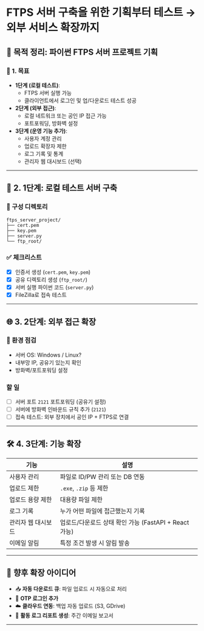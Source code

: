 # FTPS 서버 구축을 위한 기획부터 테스트 → 외부 서비스 확장까지

## 🎯 목적 정리: 파이썬 FTPS 서버 프로젝트 기획

### 🧩 1. **목표**

- **1단계 (로컬 테스트)**:
  - FTPS 서버 실행 가능
  - 클라이언트에서 로그인 및 업/다운로드 테스트 성공
- **2단계 (외부 접근)**:
  - 로컬 네트워크 또는 공인 IP 접근 가능
  - 포트포워딩, 방화벽 설정
- **3단계 (운영 기능 추가)**:
  - 사용자 계정 관리
  - 업로드 확장자 제한
  - 로그 기록 및 통계
  - 관리자 웹 대시보드 (선택)

---

## 🧪 2. **1단계: 로컬 테스트 서버 구축**

### 📂 구성 디렉토리

```
ftps_server_project/
├── cert.pem
├── key.pem
├── server.py
└── ftp_root/
```

### ✅ 체크리스트

- [x] 인증서 생성 (`cert.pem`, `key.pem`)
- [x] 공유 디렉토리 생성 (`ftp_root/`)
- [x] 서버 실행 파이썬 코드 (`server.py`)
- [x] FileZilla로 접속 테스트

---

## 🌐 3. **2단계: 외부 접근 확장**

### 📌 환경 점검

- 서버 OS: Windows / Linux?
- 내부망 IP, 공유기 있는지 확인
- 방화벽/포트포워딩 설정

### 할 일

- [ ] 서버 포트 `2121` 포트포워딩 (공유기 설정)
- [ ] 서버에 방화벽 인바운드 규칙 추가 (`2121`)
- [ ] 접속 테스트: 외부 장치에서 공인 IP + FTPS로 연결

---

## 🛠 4. **3단계: 기능 확장**

| 기능               | 설명                                                  |
| ------------------ | ----------------------------------------------------- |
| 사용자 관리        | 파일로 ID/PW 관리 또는 DB 연동                        |
| 업로드 제한        | `.exe`, `.zip` 등 제한                                |
| 업로드 용량 제한   | 대용량 파일 제한                                      |
| 로그 기록          | 누가 어떤 파일에 접근했는지 기록                      |
| 관리자 웹 대시보드 | 업로드/다운로드 상태 확인 가능 (FastAPI + React 가능) |
| 이메일 알림        | 특정 조건 발생 시 알림 발송                           |

---

## 🧠 향후 확장 아이디어

- 📥 **자동 다운로드 큐**: 파일 업로드 시 자동으로 처리
- 🔐 **OTP 로그인 추가**
- ☁️ **클라우드 연동**: 백업 자동 업로드 (S3, GDrive)
- 📜 **활동 로그 리포트 생성**: 주간 이메일 보고서

---
